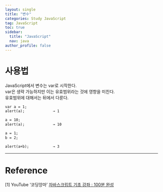 ```yaml
---
layout: single
title: "변수"
categories: Study JavaScript
tag: JavaScript
toc: true
sidebar:
  title: "JavaScript"
  nav: java
author_profile: false
---
```


# 사용법
JavaScript에서 변수는 var로 시작한다.  
var은 생략 가능하지만 이는 유효범위라는 것에 영향을 미친다.  
유효범위에 대해서는 뒤에서 다룬다.
```html
var a = 1;
alert(a);             → 1

a = 10;
alert(a);             → 10
```
```html
a = 1;
b = 2;

alert(a+b);           → 3
```



---

# Reference

[1] YouTube ‘코딩앙마’ [자바스크립트 기초 강좌 : 100분 완성](https://youtu.be/KF6t61yuPCY)